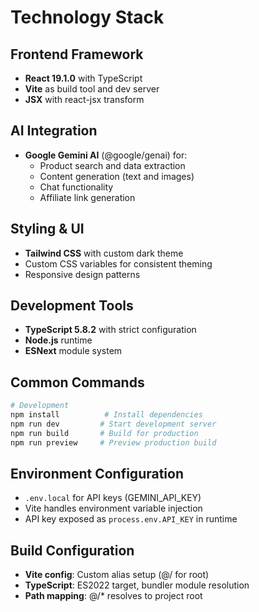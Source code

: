 # Technology Stack

## Frontend Framework
- **React 19.1.0** with TypeScript
- **Vite** as build tool and dev server
- **JSX** with react-jsx transform

## AI Integration
- **Google Gemini AI** (@google/genai) for:
  - Product search and data extraction
  - Content generation (text and images)
  - Chat functionality
  - Affiliate link generation

## Styling & UI
- **Tailwind CSS** with custom dark theme
- Custom CSS variables for consistent theming
- Responsive design patterns

## Development Tools
- **TypeScript 5.8.2** with strict configuration
- **Node.js** runtime
- **ESNext** module system

## Common Commands

```bash
# Development
npm install          # Install dependencies
npm run dev         # Start development server
npm run build       # Build for production
npm run preview     # Preview production build
```

## Environment Configuration
- `.env.local` for API keys (GEMINI_API_KEY)
- Vite handles environment variable injection
- API key exposed as `process.env.API_KEY` in runtime

## Build Configuration
- **Vite config**: Custom alias setup (@/ for root)
- **TypeScript**: ES2022 target, bundler module resolution
- **Path mapping**: @/* resolves to project root